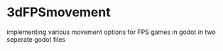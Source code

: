 # 3dFPSmovement

implementing various movement options for FPS games in godot in two seperate godot files
